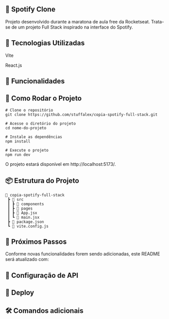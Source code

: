 ## **🎵 Spotify Clone**

Projeto desenvolvido durante a maratona de aula free da Rocketseat. Trata-se de um projeto Full Stack inspirado na interface do Spotify.

## **🚀 Tecnologias Utilizadas**

Vite  

React.js 

## **📌 Funcionalidades**



## 🎯 Como Rodar o Projeto
```
# Clone o repositório
git clone https://github.com/stuffalex/copia-spotify-full-stack.git

# Acesse o diretório do projeto
cd nome-do-projeto

# Instale as dependências
npm install

# Execute o projeto
npm run dev
```
O projeto estará disponível em http://localhost:5173/.

## 📦 Estrutura do Projeto
```
📂 copia-spotify-full-stack
 ┣ 📂 src
 ┃ ┣ 📂 components
 ┃ ┣ 📂 pages
 ┃ ┣ 📜 App.jsx
 ┃ ┗ 📜 main.jsx
 ┣ 📜 package.json
 ┗ 📜 vite.config.js
```
## 🔗 Próximos Passos

Conforme novas funcionalidades forem sendo adicionadas, este README será atualizado com:

## 📡 Configuração de API

## 🚀 Deploy

## 🛠 Comandos adicionais
